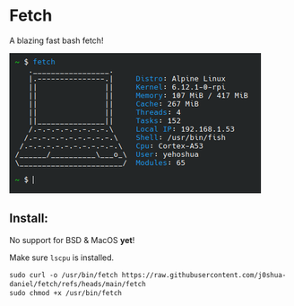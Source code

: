 # Fetch
A blazing fast bash fetch!

![alt text](https://github.com/j0shua-daniel/images/blob/main/2024-12-29_15-01.png)

## Install:
No support for BSD & MacOS **yet**!

Make sure `lscpu` is installed.

```
sudo curl -o /usr/bin/fetch https://raw.githubusercontent.com/j0shua-daniel/fetch/refs/heads/main/fetch
sudo chmod +x /usr/bin/fetch
```

